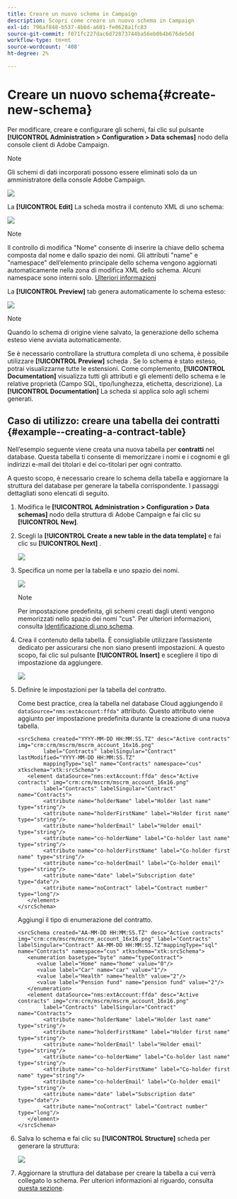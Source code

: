 ```yaml
---
title: Creare un nuovo schema in Campaign
description: Scopri come creare un nuovo schema in Campaign
exl-id: 796af848-b537-4b8d-a601-fe0628a1fc83
source-git-commit: f071fc227dac6d72873744ba56eb0b4b676de5dd
workflow-type: tm+mt
source-wordcount: '408'
ht-degree: 2%

---
```


# Creare un nuovo schema{#create-new-schema}

Per modificare, creare e configurare gli schemi, fai clic sul pulsante **[!UICONTROL Administration > Configuration > Data schemas]** nodo della console client di Adobe Campaign.

>[!NOTE]
>
>Gli schemi di dati incorporati possono essere eliminati solo da un amministratore della console Adobe Campaign.

![](assets/schema_navtree.png)

La **[!UICONTROL Edit]** La scheda mostra il contenuto XML di uno schema:

![](assets/schema_edition.png)

>[!NOTE]
>
>Il controllo di modifica &quot;Nome&quot; consente di inserire la chiave dello schema composta dal nome e dallo spazio dei nomi. Gli attributi &quot;name&quot; e &quot;namespace&quot; dell’elemento principale dello schema vengono aggiornati automaticamente nella zona di modifica XML dello schema. Alcuni namespace sono interni solo. [Ulteriori informazioni](schemas.md#reserved-namespaces)

La **[!UICONTROL Preview]** tab genera automaticamente lo schema esteso:

![](assets/schema_edition2.png)

>[!NOTE]
>
>Quando lo schema di origine viene salvato, la generazione dello schema esteso viene avviata automaticamente.

Se è necessario controllare la struttura completa di uno schema, è possibile utilizzare **[!UICONTROL Preview]** scheda . Se lo schema è stato esteso, potrai visualizzarne tutte le estensioni. Come complemento, **[!UICONTROL Documentation]** visualizza tutti gli attributi e gli elementi dello schema e le relative proprietà (Campo SQL, tipo/lunghezza, etichetta, descrizione). La **[!UICONTROL Documentation]** La scheda si applica solo agli schemi generati.

## Caso di utilizzo: creare una tabella dei contratti {#example--creating-a-contract-table}

Nell’esempio seguente viene creata una nuova tabella per **contratti** nel database. Questa tabella ti consente di memorizzare i nomi e i cognomi e gli indirizzi e-mail dei titolari e dei co-titolari per ogni contratto.

A questo scopo, è necessario creare lo schema della tabella e aggiornare la struttura del database per generare la tabella corrispondente. I passaggi dettagliati sono elencati di seguito.

1. Modifica le **[!UICONTROL Administration > Configuration > Data schemas]** nodo della struttura di Adobe Campaign e fai clic su **[!UICONTROL New]**.
1. Scegli la **[!UICONTROL Create a new table in the data template]** e fai clic su **[!UICONTROL Next]** .

   ![](assets/create_new_schema.png)

1. Specifica un nome per la tabella e uno spazio dei nomi.

   ![](assets/create_new_param.png)

   >[!NOTE]
   >
   >Per impostazione predefinita, gli schemi creati dagli utenti vengono memorizzati nello spazio dei nomi &quot;cus&quot;. Per ulteriori informazioni, consulta [Identificazione di uno schema](extend-schema.md#identification-of-a-schema).

1. Crea il contenuto della tabella. È consigliabile utilizzare l’assistente dedicato per assicurarsi che non siano presenti impostazioni. A questo scopo, fai clic sul pulsante **[!UICONTROL Insert]** e scegliere il tipo di impostazione da aggiungere.

   ![](assets/create_new_content.png)

1. Definire le impostazioni per la tabella del contratto.

   Come best practice, crea la tabella nel database Cloud aggiungendo il `dataSource="nms:extAccount:ffda"` attributo. Questo attributo viene aggiunto per impostazione predefinita durante la creazione di una nuova tabella.

   ```
   <srcSchema created="YYYY-MM-DD HH:MM:SS.TZ" desc="Active contracts" img="crm:crm/mscrm/mscrm_account_16x16.png"
           label="Contracts" labelSingular="Contract" lastModified="YYYY-MM-DD HH:MM:SS.TZ"
           mappingType="sql" name="Contracts" namespace="cus" xtkschema="xtk:srcSchema">
      <element dataSource="nms:extAccount:ffda" desc="Active contracts" img="crm:crm/mscrm/mscrm_account_16x16.png"
           label="Contracts" labelSingular="Contract" name="Contracts">
           <attribute name="holderName" label="Holder last name" type="string"/>
           <attribute name="holderFirstName" label="Holder first name" type="string"/>
           <attribute name="holderEmail" label="Holder email" type="string"/>
           <attribute name="co-holderName" label="Co-holder last name" type="string"/>           
           <attribute name="co-holderFirstName" label="Co-holder first name" type="string"/>           
           <attribute name="co-holderEmail" label="Co-holder email" type="string"/>    
           <attribute name="date" label="Subscription date" type="date"/>     
           <attribute name="noContract" label="Contract number" type="long"/> 
      </element>
   </srcSchema>
   ```

   Aggiungi il tipo di enumerazione del contratto.

   ```
   <srcSchema created="AA-MM-DD HH:MM:SS.TZ" desc="Active contracts" img="crm:crm/mscrm/mscrm_account_16x16.png" label="Contracts" labelSingular="Contract" AA-MM-DD HH:MM:SS.TZ"mappingType="sql" name="Contracts" namespace="cus" xtkschema="xtk:srcSchema">
      <enumeration basetype="byte" name="typeContract">
         <value label="Home" name="home" value="0"/>
         <value label="Car" name="car" value="1"/>
         <value label="Health" name="health" value="2"/>
         <value label="Pension fund" name="pension fund" value="2"/>
      </enumeration>
      <element dataSource="nms:extAccount:ffda" desc="Active contracts" img="crm:crm/mscrm/mscrm_account_16x16.png"
           label="Contracts" labelSingular="Contract" name="Contracts">
           <attribute name="holderName" label="Holder last name" type="string"/>
           <attribute name="holderFirstName" label="Holder first name" type="string"/>
           <attribute name="holderEmail" label="Holder email" type="string"/>
           <attribute name="co-holderName" label="Co-holder last name" type="string"/>           
           <attribute name="co-holderFirstName" label="Co-holder first name" type="string"/>           
           <attribute name="co-holderEmail" label="Co-holder email" type="string"/>    
           <attribute name="date" label="Subscription date" type="date"/>     
           <attribute name="noContract" label="Contract number" type="long"/> 
      </element>
   </srcSchema>
   ```

1. Salva lo schema e fai clic su **[!UICONTROL Structure]** scheda per generare la struttura:

   ![](assets/configuration_structure.png)

1. Aggiornare la struttura del database per creare la tabella a cui verrà collegato lo schema. Per ulteriori informazioni al riguardo, consulta [questa sezione](update-database-structure.md).
